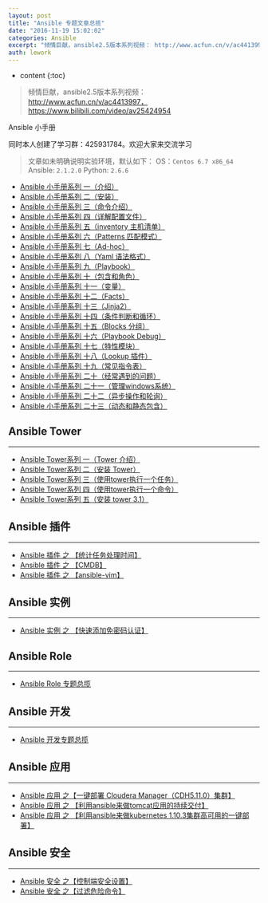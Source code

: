```yaml
---
layout: post
title: "Ansible 专题文章总揽"
date: "2016-11-19 15:02:02"
categories: Ansible
excerpt: "倾情巨献，ansible2.5版本系列视频： http://www.acfun.cn/v/ac4413997，https://www.bilib..."
auth: lework
---
```

* content
{:toc}

> 倾情巨献，ansible2.5版本系列视频： http://www.acfun.cn/v/ac4413997，https://www.bilibili.com/video/av25424954

Ansible 小手册

同时本人创建了学习群：425931784。欢迎大家来交流学习

> 文章如未明确说明实验环境，默认如下：
OS：`Centos 6.7 x86_64`
Ansible: `2.1.2.0`
Python: `2.6.6`

- [Ansible 小手册系列 一（介绍）](http://www.jianshu.com/p/c6d13b9dd9a6)
- [Ansible 小手册系列 二（安装）](http://www.jianshu.com/p/baf981ce628c)
- [Ansible 小手册系列 三（命令介绍）](http://www.jianshu.com/p/2f28513292e4)
- [Ansible 小手册系列 四（详解配置文件）](http://www.jianshu.com/p/443f612c3d5c)
- [Ansible 小手册系列 五（inventory 主机清单）](http://www.jianshu.com/p/4054427fd45b)
- [Ansible 小手册系列 六（Patterns 匹配模式）](http://www.jianshu.com/p/a52014afdba2)
- [Ansible 小手册系列 七（Ad-hoc）](http://www.jianshu.com/p/289455dadfeb)
- [Ansible 小手册系列 八（Yaml 语法格式）](http://www.jianshu.com/p/51a885f55a61)
- [Ansible 小手册系列 九（Playbook）](http://www.jianshu.com/p/15b154c4b8cb)
- [Ansible 小手册系列 十（包含和角色）](http://www.jianshu.com/p/c169032b4e69)
- [Ansible 小手册系列 十一（变量）](http://www.jianshu.com/p/bd1e2ed2a051)
- [Ansible 小手册系列 十二（Facts）](http://www.jianshu.com/p/0cd54330e8b8)
- [Ansible 小手册系列 十三（Jinja2）](http://www.jianshu.com/p/ae74f5f39828)
- [Ansible 小手册系列 十四（条件判断和循环）](http://www.jianshu.com/p/04516cbba336)
- [Ansible 小手册系列 十五（Blocks 分组）](http://www.jianshu.com/p/3a316650491f)
- [Ansible 小手册系列 十六（Playbook Debug）](http://www.jianshu.com/p/61b515c185ed)
- [Ansible 小手册系列 十七（特性模块）](http://www.jianshu.com/p/bbae45bb2935)
- [Ansible 小手册系列 十八（Lookup 插件）](http://www.jianshu.com/p/8bf11811316b)
- [Ansible 小手册系列 十九（常见指令表）](http://www.jianshu.com/p/2edcfb0bb792)
- [Ansible 小手册系列 二十（经常遇到的问题）](http://www.jianshu.com/p/7354ae0235c6)
- [Ansible 小手册系列 二十一（管理windows系统）](http://www.jianshu.com/p/4dcdf2a5cfe5)
- [Ansible 小手册系列 二十二（异步操作和轮询）](http://www.jianshu.com/p/f4c9e424f24f)
- [Ansible 小手册系列 二十三（动态和静态包含）](http://www.jianshu.com/p/9a7741f1ddc2)

## Ansible Tower
---
- [Ansible Tower系列 一（Tower 介绍）](http://docs.ansible.com/ansible-tower/latest/html/administration/index.html)
- [Ansible Tower系列 二（安装 Tower）](http://www.jianshu.com/p/1c6aa6ceeca6)
- [Ansible Tower系列 三（使用tower执行一个任务）](http://www.jianshu.com/p/804832965259)
- [Ansible Tower系列 四（使用tower执行一个命令）](http://www.jianshu.com/p/8a7727ec9238)
- [Ansible Tower系列 五（安装 tower 3.1）](http://www.jianshu.com/p/9874b663d8f3)

## Ansible 插件
---
- [Ansible 插件 之 【统计任务处理时间】](http://www.jianshu.com/p/922a70edf48c)
- [Ansible 插件 之 【CMDB】](http://www.jianshu.com/p/19b8d185c770)
- [Ansible 插件 之 【ansible-vim】](https://github.com/pearofducks/ansible-vim)

## Ansible  实例
---
- [Ansible 实例 之 【快速添加免密码认证】](http://www.jianshu.com/p/fc88132924d5)

## Ansible Role
---
- [Ansible Role 专题总揽](http://www.jianshu.com/p/8b17779febf3)

## Ansible 开发
---
- [Ansible 开发专题总揽](http://www.jianshu.com/p/667dabe96f04)

## Ansible 应用
---
- [Ansible 应用 之【一键部署 Cloudera Manager（CDH5.11.0）集群】](http://www.jianshu.com/p/6e0525531dc2)
- [Ansible 应用 之 【利用ansible来做tomcat应用的持续交付】](http://www.jianshu.com/p/fca8f91ae223)
- [Ansible 应用 之 【利用ansible来做kubernetes 1.10.3集群高可用的一键部署】](https://www.jianshu.com/p/265cfb0811b2)

## Ansible 安全
---
- [Ansible 安全 之【控制端安全设置】](http://www.jianshu.com/p/61288e6a8a2e)
- [Ansible 安全 之【过滤危险命令】](http://www.jianshu.com/p/f8cbc12180b8)
